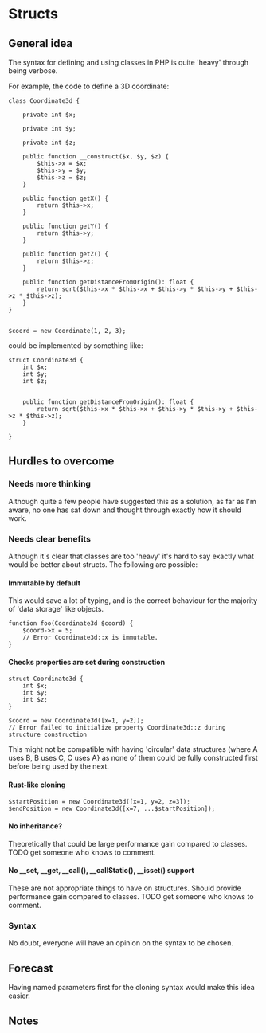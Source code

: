 # Structs 

## General idea

The syntax for defining and using classes in PHP is quite 'heavy' through being verbose.

For example, the code to define a 3D coordinate:

```
class Coordinate3d {
    
    private int $x;

    private int $y;

    private int $z;

    public function __construct($x, $y, $z) {
        $this->x = $x;
        $this->y = $y;
        $this->z = $z;
    }

    public function getX() {
        return $this->x;
    }

    public function getY() {
        return $this->y;
    }

    public function getZ() {
        return $this->z;
    }

    public function getDistanceFromOrigin(): float {
        return sqrt($this->x * $this->x + $this->y * $this->y + $this->z * $this->z);
    }
}


$coord = new Coordinate(1, 2, 3);

```

could be implemented by something like:

```
struct Coordinate3d {
    int $x;
    int $y;
    int $z;


    public function getDistanceFromOrigin(): float {
        return sqrt($this->x * $this->x + $this->y * $this->y + $this->z * $this->z);
    }

}
```

## Hurdles to overcome


### Needs more thinking

Although quite a few people have suggested this as a solution, as far as I'm aware, no one has sat down and thought through exactly how it should work.

### Needs clear benefits

Although it's clear that classes are too 'heavy' it's hard to say exactly what would be better about structs. The following are possible:

#### Immutable by default

This would save a lot of typing, and is the correct behaviour for the majority of 'data storage' like objects.


```
function foo(Coordinate3d $coord) {
    $coord->x = 5;
    // Error Coordinate3d::x is immutable.
}

```

#### Checks properties are set during construction

```
struct Coordinate3d {
    int $x;
    int $y;
    int $z;
}

$coord = new Coordinate3d([x=1, y=2]);
// Error failed to initialize property Coordinate3d::z during structure construction 

```

This might not be compatible with having 'circular' data structures (where A uses B, B uses C, C uses A} as none of them could be fully constructed first before being used by the next.

#### Rust-like cloning

```
$startPosition = new Coordinate3d([x=1, y=2, z=3]);
$endPosition = new Coordinate3d([x=7, ...$startPosition]);
```


#### No inheritance?

Theoretically that could be large performance gain compared to classes. TODO get someone who knows to comment.


#### No __set, __get, __call(), __callStatic(), __isset() support

These are not appropriate things to have on structures. Should provide performance gain compared to classes. TODO get someone who knows to comment.


### Syntax

No doubt, everyone will have an opinion on the syntax to be chosen. 


## Forecast

Having named parameters first for the cloning syntax would make this idea easier. 

## Notes

